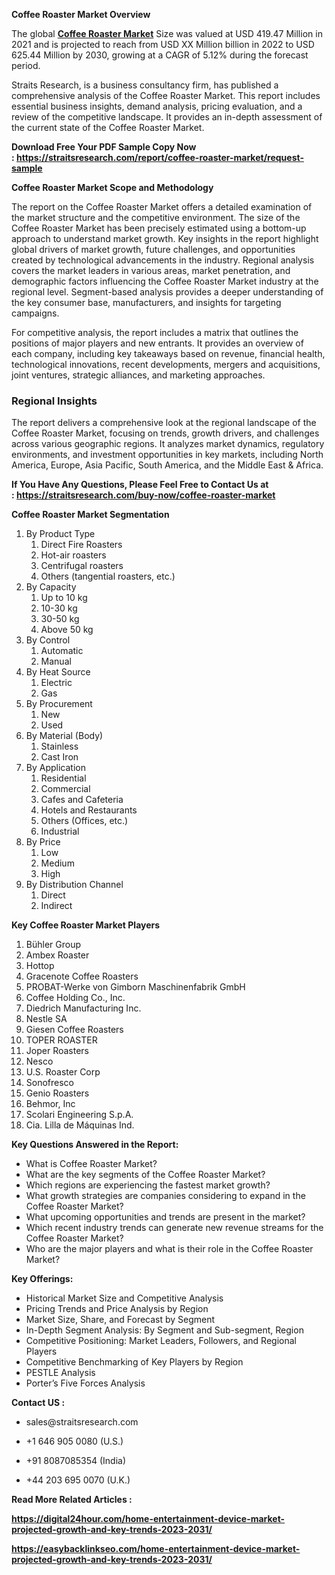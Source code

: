 <p><strong>Coffee Roaster Market Overview</strong></p>
<div>
<div dir="" data-message-author-role="" data-message-id="" data-message-model-slug="">
<div>
<p>The global&nbsp;<strong><a href="https://straitsresearch.com/report/coffee-roaster-market">Coffee Roaster Market</a></strong> Size was valued at&nbsp;USD 419.47 Million in 2021&nbsp;and is projected to reach from&nbsp;USD XX Million&nbsp;billion in 2022&nbsp;to&nbsp;USD 625.44 Million by 2030, growing at a&nbsp;CAGR of 5.12%&nbsp;during the forecast period.</p>
<p>Straits&nbsp;Research, is a business consultancy firm, has published a comprehensive analysis of the Coffee Roaster Market. This report includes essential business insights, demand analysis, pricing evaluation, and a review of the competitive landscape. It provides an in-depth assessment of the current state of the Coffee Roaster Market.</p>
<p><strong>Download Free Your PDF Sample Copy Now :&nbsp;<a href="https://straitsresearch.com/report/coffee-roaster-market/request-sample">https://straitsresearch.com/report/coffee-roaster-market/request-sample</a>&nbsp;</strong></p>
<p><strong>Coffee Roaster Market Scope and Methodology</strong></p>
<p>The report on the Coffee Roaster Market offers a detailed examination of the market structure and the competitive environment. The size of the Coffee Roaster Market has been precisely estimated using a bottom-up approach to understand market growth. Key insights in the report highlight global drivers of market growth, future challenges, and opportunities created by technological advancements in the industry. Regional analysis covers the market leaders in various areas, market penetration, and demographic factors influencing the Coffee Roaster Market industry at the regional level. Segment-based analysis provides a deeper understanding of the key consumer base, manufacturers, and insights for targeting campaigns.</p>
<p>For competitive analysis, the report includes a matrix that outlines the positions of major players and new entrants. It provides an overview of each company, including key takeaways based on revenue, financial health, technological innovations, recent developments, mergers and acquisitions, joint ventures, strategic alliances, and marketing approaches.</p>
<h3>Regional Insights</h3>
<p>The report delivers a comprehensive look at the regional landscape of the Coffee Roaster Market, focusing on trends, growth drivers, and challenges across various geographic regions. It analyzes market dynamics, regulatory environments, and investment opportunities in key markets, including North America, Europe, Asia Pacific, South America, and the Middle East &amp; Africa.</p>
<p><strong>If You Have Any Questions, Please Feel Free to Contact Us at :&nbsp;<a href="https://straitsresearch.com/buy-now/coffee-roaster-market">https://straitsresearch.com/buy-now/coffee-roaster-market</a>&nbsp;</strong></p>
<p><strong>Coffee Roaster Market Segmentation</strong></p>
<ol>
<li>By Product Type
<ol>
<li>Direct Fire Roasters</li>
<li>Hot-air roasters</li>
<li>Centrifugal roasters</li>
<li>Others (tangential roasters, etc.)</li>
</ol>
</li>
<li>By Capacity
<ol>
<li>Up to 10 kg</li>
<li>10-30 kg</li>
<li>30-50 kg</li>
<li>Above 50 kg</li>
</ol>
</li>
<li>By Control
<ol>
<li>Automatic</li>
<li>Manual</li>
</ol>
</li>
<li>By Heat Source
<ol>
<li>Electric</li>
<li>Gas</li>
</ol>
</li>
<li>By Procurement
<ol>
<li>New</li>
<li>Used</li>
</ol>
</li>
<li>By Material (Body)
<ol>
<li>Stainless</li>
<li>Cast Iron</li>
</ol>
</li>
<li>By Application
<ol>
<li>Residential</li>
<li>Commercial</li>
<li>Cafes and Cafeteria</li>
<li>Hotels and Restaurants</li>
<li>Others (Offices, etc.)</li>
<li>Industrial</li>
</ol>
</li>
<li>By Price
<ol>
<li>Low</li>
<li>Medium</li>
<li>High</li>
</ol>
</li>
<li>By Distribution Channel
<ol>
<li>Direct</li>
<li>Indirect</li>
</ol>
</li>
</ol>
<p><strong>Key Coffee Roaster Market Players</strong></p>
<ol>
<li>B&uuml;hler Group</li>
<li>Ambex Roaster</li>
<li>Hottop</li>
<li>Gracenote Coffee Roasters</li>
<li>PROBAT-Werke von Gimborn Maschinenfabrik GmbH</li>
<li>Coffee Holding Co., Inc.</li>
<li>Diedrich Manufacturing Inc.</li>
<li>Nestle SA</li>
<li>Giesen Coffee Roasters</li>
<li>TOPER ROASTER</li>
<li>Joper Roasters</li>
<li>Nesco</li>
<li>U.S. Roaster Corp</li>
<li>Sonofresco</li>
<li>Genio Roasters</li>
<li>Behmor, Inc</li>
<li>Scolari Engineering S.p.A.</li>
<li>Cia. Lilla de M&aacute;quinas Ind.</li>
</ol>
<p><strong>Key Questions Answered in the Report:</strong></p>
<ul>
<li>What is Coffee Roaster Market?</li>
<li>What are the key segments of the Coffee Roaster Market?</li>
<li>Which regions are experiencing the fastest market growth?</li>
<li>What growth strategies are companies considering to expand in the Coffee Roaster Market?</li>
<li>What upcoming opportunities and trends are present in the market?</li>
<li>Which recent industry trends can generate new revenue streams for the Coffee Roaster Market?</li>
<li>Who are the major players and what is their role in the Coffee Roaster Market?</li>
</ul>
<p><strong>Key Offerings:</strong></p>
<ul>
<li>Historical Market Size and Competitive Analysis&nbsp;</li>
<li>Pricing Trends and Price Analysis by Region&nbsp;</li>
<li>Market Size, Share, and Forecast by Segment&nbsp;</li>
<li>In-Depth Segment Analysis: By Segment and Sub-segment, Region</li>
<li>Competitive Positioning: Market Leaders, Followers, and Regional Players</li>
<li>Competitive Benchmarking of Key Players by Region</li>
<li>PESTLE Analysis</li>
<li>Porter&rsquo;s Five Forces Analysis</li>
</ul>
<p><strong>Contact US :&nbsp;</strong></p>
<ul>
<li><a>sales@straitsresearch.com</a></li>
</ul>
<ul>
<li>+1 646 905 0080 (U.S.)</li>
</ul>
<ul>
<li>+91 8087085354 (India)</li>
</ul>
<ul>
<li>+44 203 695 0070 (U.K.)</li>
</ul>
<p><strong>Read More Related Articles :&nbsp;</strong></p>
<p><strong><a href="https://digital24hour.com/home-entertainment-device-market-projected-growth-and-key-trends-2023-2031/">https://digital24hour.com/home-entertainment-device-market-projected-growth-and-key-trends-2023-2031/</a></strong></p>
<p><strong><a href="https://easybacklinkseo.com/home-entertainment-device-market-projected-growth-and-key-trends-2023-2031/">https://easybacklinkseo.com/home-entertainment-device-market-projected-growth-and-key-trends-2023-2031/</a><br /></strong></p>
</div>
</div>
</div>
